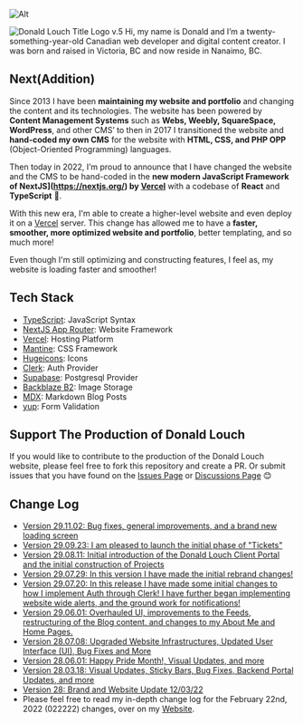 ![Alt](https://repobeats.axiom.co/api/embed/d23df52609fbb19c9a58e283a9af3d4a7eba0b05.svg "Repobeats analytics image")

![Donald Louch Title Logo v.5](https://donaldlouch.s3.us-west-004.backblazeb2.com/photography/photography_LZQ70AYRu6uKWL9nh.png)
Hi, my name is Donald and I’m a twenty-something-year-old Canadian web developer and digital content creator. I was born and raised in Victoria, BC and now reside in Nanaimo, BC.

## Next(Addition)

Since 2013 I have been **maintaining my website and portfolio** and changing the content and its technologies. The website has been powered by **Content Management Systems** such as **Webs, Weebly, SquareSpace, WordPress**, and other CMS’ to then in 2017 I transitioned the website and **hand-coded my own CMS** for the website with **HTML, CSS, and PHP OPP** (Object-Oriented Programming) languages. 

Then today in 2022, I’m proud to announce that I have changed the website and the CMS to be hand-coded in the **new modern JavaScript Framework of NextJS](https://nextjs.org/) by [Vercel](https://vercel.com/)** with a codebase of **React** and **TypeScript** 🎉.

With this new era, I'm able to create a higher-level website and even deploy it on a [Vercel](https://vercel.com/) server. This change has allowed me to have a **faster, smoother, more optimized website and portfolio**, better templating, and so much more!

Even though I'm still optimizing and constructing features, I feel as, my website is loading faster and smoother!

## Tech Stack

- [TypeScript](https://www.typescriptlang.org/): JavaScript Syntax
- [NextJS App Router](https://nextjs.org/): Website Framework
- [Vercel](https://vercel.com/): Hosting Platform
- [Mantine](https://mantine.dev): CSS Framework
- [Hugeicons](https://hugeicons.com): Icons
- [Clerk](https://clerk.com/): Auth Provider
- [Supabase](https://supabase.com/): Postgresql Provider
- [Backblaze B2](https://www.backblaze.com/): Image Storage
- [MDX](https://mdxjs.com/): Markdown Blog Posts
- [yup](https://github.com/jquense/yup): Form Validation

## Support The Production of Donald Louch

If you would like to contribute to the production of the Donald Louch website, please feel free to fork this repository and create a PR. Or submit issues that you have found on the [Issues Page](https://github.com/DonaldLouch/website/issues) or [Discussions Page](https://github.com/DonaldLouch/website/discussions) 😊

## Change Log
- [Version 29.11.02: Bug fixes, general improvements, and a brand new loading screen](https://github.com/DonaldLouch/website/releases/tag/version291102)
- [Version 29.09.23: I am pleased to launch the initial phase of "Tickets"](https://github.com/DonaldLouch/website/releases/tag/version290923)
- [Version 29.08.11: Initial introduction of the Donald Louch Client Portal and the initial construction of Projects](https://github.com/DonaldLouch/website/releases/tag/version290811)
- [Version 29.07.29: In this version I have made the initial rebrand changes!](https://github.com/DonaldLouch/website/releases/tag/version290729)
- [Version 29.07.20: In this release I have made some initial changes to how I implement Auth through Clerk! I have further began implementing website wide alerts, and the ground work for notifications!](https://github.com/DonaldLouch/website/releases/tag/version290720)
- [Version 29.06.01: Overhauled UI, improvements to the Feeds, restructuring of the Blog content, and changes to my About Me and Home Pages.](https://github.com/DonaldLouch/website/releases/tag/version290601)
- [Version 28.07.08: Upgraded Website Infrastructures, Updated User Interface (UI), Bug Fixes and More](https://github.com/DonaldLouch/website/releases/tag/version280708)
- [Version 28.06.01: Happy Pride Month!, Visual Updates, and more](https://github.com/DonaldLouch/website/releases/tag/version280601)
- [Version 28.03.18: Visual Updates, Sticky Bars, Bug Fixes, Backend Portal Updates, and more](https://github.com/DonaldLouch/website/releases/tag/version280318)
- [Version 28: Brand and Website Update 12/03/22](https://donaldlouch.ca/post/12-03-22-Changes)
- Please feel free to read my in-depth change log for the February 22nd, 2022 (022222) changes, over on my [Website](https://donaldlouch.ca/post/02-22-22-Changes).